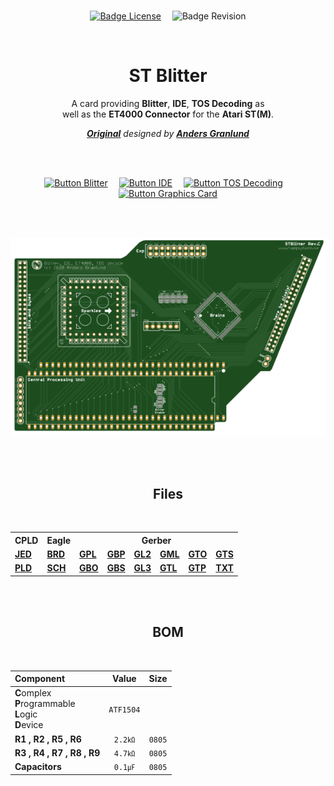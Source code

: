 
<br>

<div align = center>

[![Badge License]][License]   
![Badge Revision]

<br>

# ST Blitter

A card providing **Blitter**, **IDE**, **TOS Decoding** as<br>
well as the **ET4000 Connector** for the **Atari ST(M)**.

***[Original][Anders Granlund Archive]*** *designed by* ***[Anders Granlund]***

<br>
<br>

[![Button Blitter]][Blitter]   
[![Button IDE]][IDE]   
[![Button TOS Decoding]][TOS Decoding]   
[![Button Graphics Card]][Graphics Card]

<br>
<br>

![Preview]

<br>
<br>

## Files

<br>

<table>
    <tr>
        <th>CPLD</th>
        <th>Eagle</th>
        <th colspan = '6'>Gerber</th>
    </tr>
    <tr>
        <td><a href = 'CPLD/STBLITTER_REVC_ATF1504.jed' ><b>JED</b></a></td>
        <td><a href = 'Eagle/STBlitter_RevC2.brd'       ><b>BRD</b></a></td>
        <td><a href = 'Gerber/STBlitter_RevC2.GBL'      ><b>GPL</b></a></td>
        <td><a href = 'Gerber/STBlitter_RevC2.GBP'      ><b>GBP</b></a></td>
        <td><a href = 'Gerber/STBlitter_RevC2.GL2'      ><b>GL2</b></a></td>
        <td><a href = 'Gerber/STBlitter_RevC2.GML'      ><b>GML</b></a></td>
        <td><a href = 'Gerber/STBlitter_RevC2.GTO'      ><b>GTO</b></a></td>
        <td><a href = 'Gerber/STBlitter_RevC2.GTS'      ><b>GTS</b></a></td>
    </tr>
    <tr>
        <td><a href = 'CPLD/STBLITTER_REVC_ATF1504.PLD' ><b>PLD</b></a></td>
        <td><a href = 'Eagle/STBlitter_RevC2.sch'       ><b>SCH</b></a></td>
        <td><a href = 'Gerber/STBlitter_RevC2.GBO'      ><b>GBO</b></a></td>
        <td><a href = 'Gerber/STBlitter_RevC2.GBS'      ><b>GBS</b></a></td>
        <td><a href = 'Gerber/STBlitter_RevC2.GL3'      ><b>GL3</b></a></td>
        <td><a href = 'Gerber/STBlitter_RevC2.GTL'      ><b>GTL</b></a></td>
        <td><a href = 'Gerber/STBlitter_RevC2.GTP'      ><b>GTP</b></a></td>
        <td><a href = 'Gerber/STBlitter_RevC2.TXT'      ><b>TXT</b></a></td>
    </tr>
</table>

<br>
<br>

## BOM

<br>

| Component | Value | Size |
|:----------|:-----:|:----:|
| **C**omplex <br> **P**rogrammable <br> **L**ogic <br> **D**evice | `ATF1504`
| **R1 , R2 , R5 , R6**      | `2.2㏀` | `0805`
| **R3 , R4 , R7 , R8 , R9** | `4.7㏀` | `0805`
| **Capacitors**             | `0.1㎌` | `0805`

</div>

<br>


<!----------------------------------------------------------------------------->

[Anders Granlund Archive]: https://web.archive.org/web/20211221080141/http://www.happydaze.se/
[Anders Granlund]: http://www.happydaze.se/

[Graphics Card]: Documentation/Graphics%20Card.md
[TOS Decoding]: Documentation/TOS%20Decoding.md
[Blitter]: Documentation/Blitter.md
[Preview]: Resources/Preview.png
[License]: LICENSE
[IDE]: Documentation/IDE.md


<!----------------------------------[ Badges ]--------------------------------->

[Badge Revision]: https://img.shields.io/badge/Revision-C2-7a1a43.svg?style=for-the-badge&labelColor=A9225C&logoColor=white&logo=GoogleAnalytics
[Badge License]: https://img.shields.io/badge/License-GPL2-015d93.svg?style=for-the-badge&labelColor=blue&logoColor=white&logo=GNU


<!---------------------------------[ Buttons ]--------------------------------->

[Button Graphics Card]: https://img.shields.io/badge/Graphics_Card-BA478F?style=for-the-badge&logoColor=white&logo=Polywork
[Button TOS Decoding]: https://img.shields.io/badge/TOS_Decoding-00A0DF?style=for-the-badge&logoColor=white&logo=PlayCanvas
[Button Blitter]: https://img.shields.io/badge/Blitter-E37400?style=for-the-badge&logoColor=white&logo=AmazonEC2
[Button IDE]: https://img.shields.io/badge/IDE-0C9D58?style=for-the-badge&logoColor=white&logo=GoogleSearchConsole

